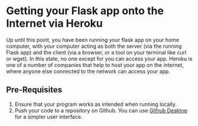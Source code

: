 # Getting your Flask app onto the Internet via Heroku

Up until this point, you have been running your flask app on your home computer, with your computer acting as both the server (via the running Flask app) and the client (via a browser, or a tool on your terminal like curl or wget). In this state, no one except for you can access your app. Heroku is one of a number of companies that help to host your app on the internet, where anyone else connected to the network can access your app.

## Pre-Requisites
1. Ensure that your program works as intended when running locally.
2. Push your code to a repository on Github. You can use [Github Desktop](https://desktop.github.com/) for a simpler user interface.
